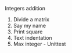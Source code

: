 Integers addition
1. Divide a matrix
2. Say my name
3. Print square
4. Text indentation
5. Max integer - Unittest
